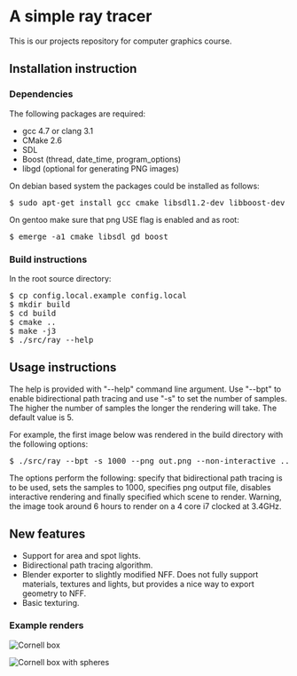# A simple ray tracer

This is our projects repository for computer graphics course.

## Installation instruction

### Dependencies
  
The following packages are required:
* gcc 4.7 or clang 3.1
* CMake 2.6
* SDL
* Boost (thread, date\_time, program\_options)
* libgd (optional for generating PNG images)

On debian based system the packages could be installed as follows:
<pre>
$ sudo apt-get install gcc cmake libsdl1.2-dev libboost-dev libgd-dev
</pre>

On gentoo make sure that png USE flag is enabled and as root:
<pre>
$ emerge -a1 cmake libsdl gd boost
</pre>

### Build instructions

In the root source directory:
<pre>
$ cp config.local.example config.local
$ mkdir build
$ cd build
$ cmake ..
$ make -j3
$ ./src/ray --help
</pre>

## Usage instructions

The help is provided with "--help" command line argument. Use "--bpt" to enable
bidirectional path tracing and use "-s" to set the number of samples. The
higher the number of samples the longer the rendering will take. The default
value is 5.

For example, the first image below was rendered in the build directory with the following options:
<pre>
$ ./src/ray --bpt -s 1000 --png out.png --non-interactive ../nff/cornell-spheres.nff
</pre>
The options perform the following: specify that bidirectional path tracing is
to be used, sets the samples to 1000, specifies png output file, disables
interactive rendering and finally specified which scene to render.  Warning,
the image took around 6 hours to render on a 4 core i7 clocked at 3.4GHz.

## New features

* Support for area and spot lights.
* Bidirectional path tracing algorithm.
* Blender exporter to slightly modified NFF. Does not fully support materials,
  textures and lights, but provides a nice way to export geometry to NFF.
* Basic texturing.

### Example renders

![Cornell box](https://raw.github.com/Jaak/ray/master/imgs/cornell.png)

![Cornell box with spheres](https://raw.github.com/Jaak/ray/master/imgs/cornell-spheres.png)
